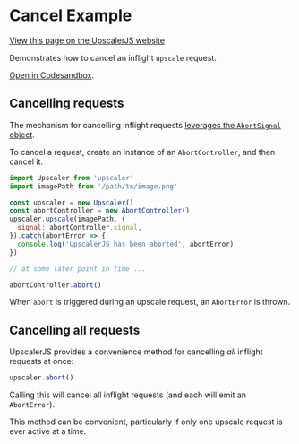 # Cancel Example

<a class="docs-link" href="https://upscalerjs.com/documentation/guides/browser/usage/cancel">View this page on the UpscalerJS website</a>

Demonstrates how to cancel an inflight `upscale` request.

<a href="https://githubbox.com/thekevinscott/upscalerjs/tree/main/examples/cancel?file=index.js&title=UpscalerJS: Cancel Example">Open in Codesandbox</a>.

## Cancelling requests

The mechanism for cancelling inflight requests [leverages the `AbortSignal` object](https://developer.mozilla.org/en-US/docs/Web/API/AbortSignal).

To cancel a request, create an instance of an `AbortController`, and then cancel it.

```javascript
import Upscaler from 'upscaler'
import imagePath from '/path/to/image.png'

const upscaler = new Upscaler()
const abortController = new AbortController()
upscaler.upscale(imagePath, {
  signal: abortController.signal,
}).catch(abortError => {
  console.log('UpscalerJS has been aborted', abortError)
})

// at some later point in time ...

abortController.abort()
```

When `abort` is triggered during an upscale request, an `AbortError` is thrown.

## Cancelling all requests

UpscalerJS provides a convenience method for cancelling _all_ inflight requests at once:

```javascript
upscaler.abort()
```

Calling this will cancel all inflight requests (and each will emit an `AbortError`).

This method can be convenient, particularly if only one upscale request is ever active at a time.
